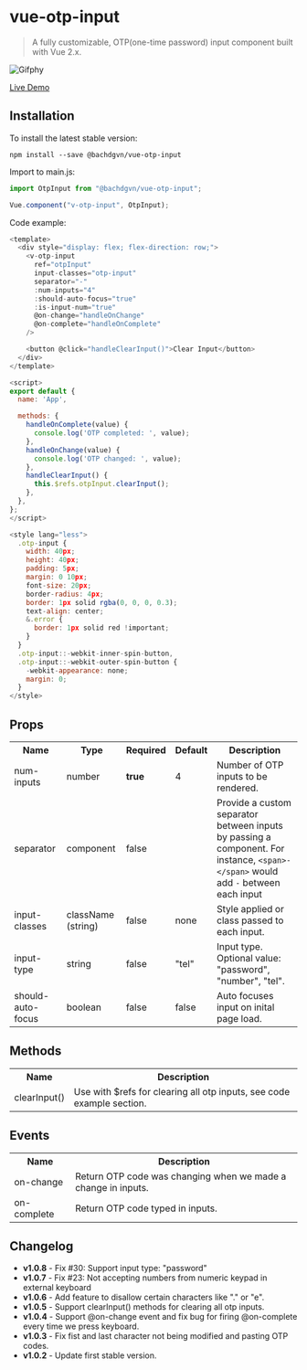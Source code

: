 # vue-otp-input

> A fully customizable, OTP(one-time password) input component built with Vue 2.x.

![Gifphy](https://media.giphy.com/media/W4RTzsjgQF447EfNPX/giphy.gif)

[Live Demo](https://zlx025mxpp.codesandbox.io/)

## Installation

To install the latest stable version:

```
npm install --save @bachdgvn/vue-otp-input
```

Import to main.js:

```javascript
import OtpInput from "@bachdgvn/vue-otp-input";

Vue.component("v-otp-input", OtpInput);
```


Code example:

```javascript
<template>
  <div style="display: flex; flex-direction: row;">
    <v-otp-input
      ref="otpInput"
      input-classes="otp-input"
      separator="-"
      :num-inputs="4"
      :should-auto-focus="true"
      :is-input-num="true"
      @on-change="handleOnChange"
      @on-complete="handleOnComplete"
    />

    <button @click="handleClearInput()">Clear Input</button>
  </div>
</template>

<script>
export default {
  name: 'App',

  methods: {
    handleOnComplete(value) {
      console.log('OTP completed: ', value);
    },
    handleOnChange(value) {
      console.log('OTP changed: ', value);
    },
    handleClearInput() {
      this.$refs.otpInput.clearInput();
    },
  },
};
</script>

<style lang="less">
  .otp-input {
    width: 40px;
    height: 40px;
    padding: 5px;
    margin: 0 10px;
    font-size: 20px;
    border-radius: 4px;
    border: 1px solid rgba(0, 0, 0, 0.3);
    text-align: center;
    &.error {
      border: 1px solid red !important;
    }
  }
  .otp-input::-webkit-inner-spin-button,
  .otp-input::-webkit-outer-spin-button {
    -webkit-appearance: none;
    margin: 0;
  }
</style>
```

## Props

<table>
  <tr>
    <th>Name<br></th>
    <th>Type</th>
    <th>Required</th>
    <th>Default</th>
    <th>Description</th>
  </tr>
  <tr>
    <td>num-inputs</td>
    <td>number</td>
    <td><strong>true</strong></td>
    <td>4</td>
    <td>Number of OTP inputs to be rendered.</td>
  </tr>
  <tr>
    <td>separator</td>
    <td>component<br></td>
    <td>false</td>
    <td></td>
    <td>Provide a custom separator between inputs by passing a component. For instance, <code>&lt;span&gt;-&lt;/span&gt;</code> would add <code>-</code> between each input</td>
  </tr>
  <tr>
    <td>input-classes</td>
    <td>className (string)</td>
    <td>false</td>
    <td>none</td>
    <td>Style applied or class passed to each input.</td>
  </tr>
  <tr>
      <td>input-type</td>
      <td>string</td>
      <td>false</td>
      <td>"tel"</td>
      <td>Input type. Optional value: "password", "number", "tel".</td>
    </tr>
  <tr>
    <td>should-auto-focus</td>
    <td>boolean</td>
    <td>false</td>
    <td>false</td>
    <td>Auto focuses input on inital page load.</td>
  </tr>
</table>

## Methods

<table>
  <tr>
    <th>Name<br></th>
    <th>Description</th>
  </tr>
  <tr>
     <td>clearInput()</td>
     <td>Use with $refs for clearing all otp inputs, see code example section.</td>
  </tr>
</table>

## Events

<table>
  <tr>
    <th>Name<br></th>
    <th>Description</th>
  </tr>
  <tr>
     <td>on-change</td>
     <td>Return OTP code was changing when we made a change in inputs.</td>
    </tr>
  <tr>
    <td>on-complete</td>
    <td>Return OTP code typed in inputs.</td>
  </tr>
</table>

## Changelog
* **v1.0.8** - Fix #30: Support input type: "password"
* **v1.0.7** - Fix #23: Not accepting numbers from numeric keypad in external keyboard
* **v1.0.6** - Add feature to disallow certain characters like "." or "e".
* **v1.0.5** - Support clearInput() methods for clearing all otp inputs.
* **v1.0.4** - Support @on-change event and fix bug for firing @on-complete every time we press keyboard.
* **v1.0.3** - Fix fist and last character not being modified and pasting OTP codes.
* **v1.0.2** - Update first stable version.
